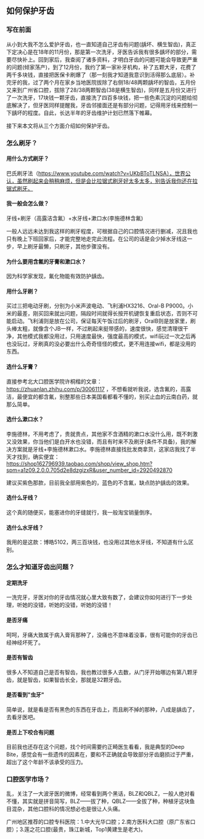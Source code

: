 ## 如何保护牙齿

### 写在前面

从小到大我不怎么爱护牙齿，也一直知道自己牙齿有问题(龋坏、横生智齿)，真正下定决心是在18年的11月份，那是第一次洗牙，牙医告诉我有很多龋坏的部分，需要尽快补上。回到家后，我查阅了诸多资料，才明白牙齿的问题可能会导致更严重的问题(倾家荡产)，到了12月份，我约了第一家补牙机构，补了五颗大牙，花费了两千多块钱，直接把医保卡刷爆了（那一刻我才知道我意识到活得那么底层）。补完牙的我，过了两个月在家乡当地医院拔除了右侧18/48两颗龋坏的智齿，五月份又来到广州省口腔，拔除了28/38两颗智齿(38是横生智齿)，同样是五月份又进行了一次洗牙，17块钱一颗牙齿，直接洗了四百多块钱，把一些色素沉淀的问题给彻底解决了，但牙医同样提醒我，牙齿邻接面还是有部分问题，记得用牙线来控制一下龋坏的程度。自此，长达半年的牙齿维护计划已然落下帷幕。

接下来本文将从三个方面介绍如何保护牙齿。

### 怎么刷牙？

#### 用什么方式刷牙？

巴氏刷牙法（https://www.youtube.com/watch?v=UKbBToTLNSA），世界公认，虽然刷起来会稍稍麻烦，但是会比拉锯式刷牙好太多太多，别告诉我你还在拉锯式刷牙。

#### 我一般会怎么做？

牙线+刷牙（高露洁含氟）+水牙线+漱口水(李施德林含氟)

一般人远远未达到我这样的刷牙程度，可根据自己的口腔情况进行删减，况且我也只有晚上下班回家后，才能完整地走完此流程。在公司的话是会少掉水牙线这一步，早上刷牙最懒，只刷牙，其他步骤没有。

#### 为什么要用含氟的牙膏和漱口水？

因为科学家发现，氟化物能有效防护龋齿。

#### 用什么牙刷？

买过三把电动牙刷，分别为小米声波电动、飞利浦HX3216、Oral-B P9000。小米的最差，刚买回来就出问题，隔段时间就得长按开机键恢复重启状态，否则不可能启动。飞利浦则是放在公司，保证每天午饭过后的刷牙，OralB则是放家里，刷头棒太粗，就像含个JB一样，不过刷起来挺带感的，速度很快，感觉清理很干净，其他模式我都没用过，只用速度最快，强度最高的模式，wifi玩过一次之后再也没玩过，牙刷真的没必要出什么奇奇怪怪的模式，更不用连接wifi，都是没用的东西。

#### 选什么牙膏？

直接参考北大口腔医学院许桐楷的文章：https://zhuanlan.zhihu.com/p/30061117 ，不想看就听我说，选含氟的，高露洁，最便宜的都含氟，别整那些日本美国看都看不懂的，别买止血的云南白药，就那么简单。

#### 选什么漱口水？

李施德林，不用考虑了，贵就贵点，其他家不含酒精的漱口水没什么用，既不刺激又没效果，你当他们是白开水也没错，而且有时来不及刷牙(条件不具备)，我的解决方案就是牙线+李施德林漱口水。李施德林直接找批发商拿货，这家店我找了半天才找到，确实便宜：https://shop162796939.taobao.com/shop/view_shop.htm?spm=a1z09.2.0.0.705d2e8dzgizxR&user_number_id=2920492870

建议买紫色那款，目前我全部用紫色的，蓝色的不含氟，缺点防护龋齿的效果。

#### 选什么牙线？

这个真的随便买，能塞进你的牙缝就行，我一般淘宝销量倒序。

#### 选什么水牙线？

我用的是这款：博皓5102，两三百块钱，也没用过其他水牙线，不知道有什么区别。

### 怎么才知道牙齿出问题？

#### 定期洗牙

一洗完牙，牙医对你的牙齿情况就心里大致有数了，会建议你如何进行下一步处理，听她的没错，听她的没错，听她的没错！

#### 是否牙痛

呵呵，牙痛大致属于病入膏肓那种了，没痛也不意味着没事，很有可能你的牙齿已经神经坏死了。

#### 是否有智齿

很多人不知道自己是否有智齿，我也教过很多人去数，从门牙开始哪边有第八颗牙齿，就是智齿，如果智齿长全，那就是32颗牙齿。

#### 是否看到"虫牙"

简单说，就是看是否有黑色的东西在牙齿上，而且刷不掉的那种，八成是龋齿了，去看牙医吧。

#### 是否上下咬合有问题

目前我也还存在这个问题，找个时间需要约正畸医生看看，我是典型的Deep Bite，感觉会有一些遗传的因素在，要和不正确就会导致部分牙齿磨损过于严重，超出了这个年龄不该承受的压力。

### 口腔医学市场？

乱，关注了一大波牙医的微博，经常看到两个黑话，BLZ和QBLZ，一般人绝对看不懂，其实就是拼音简写，BLZ——拔了种，QBLZ——全拔了种，种植牙这块鱼目混杂，其他口腔科的情况想必也是很让人头痛。

广州地区推荐的口腔专科医院：1.中大光华口腔；2.南方医科大口腔（原广东省口腔）；3.莲之花口腔(最贵，珠江新城，Top1黄建生是老大)。

